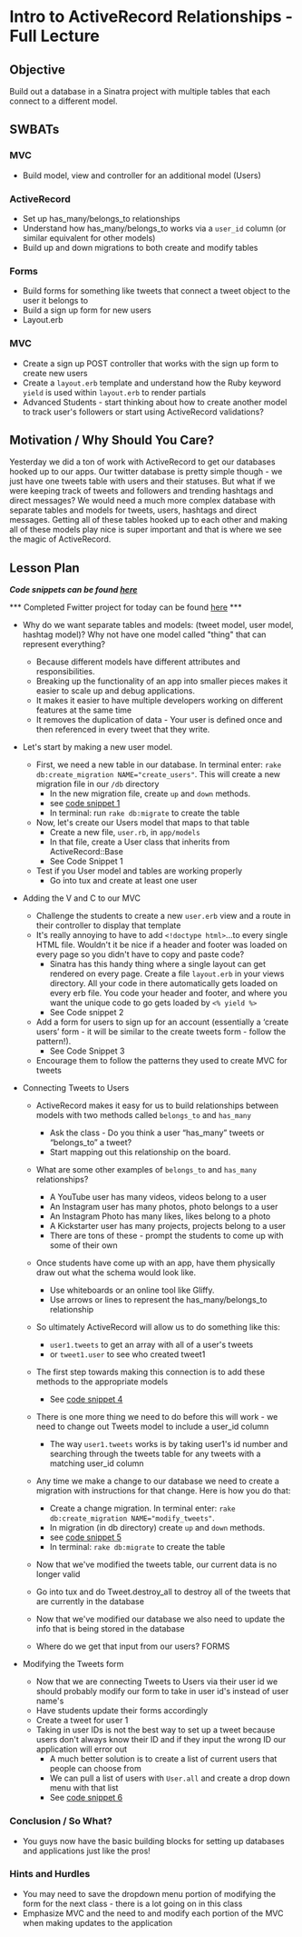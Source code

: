 # Intro to ActiveRecord Relationships - Full Lecture

## Objective

Build out a database in a Sinatra project with multiple tables that each connect to a different model.

## SWBATs

### MVC

+ Build model, view and controller for an additional model (Users)

### ActiveRecord

+ Set up has_many/belongs_to relationships
+ Understand how has_many/belongs_to works via a `user_id` column (or similar equivalent for other models)
+ Build up and down migrations to both create and modify tables

### Forms

+ Build forms for something like tweets that connect a tweet object to the user it belongs to
+ Build a sign up form for new users
+ Layout.erb

### MVC

+ Create a sign up POST controller that works with the sign up form to create new users
+ Create a `layout.erb` template and understand how the Ruby keyword `yield` is used within `layout.erb` to render partials
+ Advanced Students - start thinking about how to create another model to track user's followers or start using ActiveRecord validations?

## Motivation / Why Should You Care?

Yesterday we did a ton of work with ActiveRecord to get our databases hooked up to our apps. Our twitter database is pretty simple though - we just have one tweets table with users and their statuses. But what if we were keeping track of tweets and followers and trending hashtags and direct messages? We would need a much more complex database with separate tables and models for tweets, users, hashtags and direct messages. Getting all of these tables hooked up to each other and making all of these models play nice is super important and that is where we see the magic of ActiveRecord.

## Lesson Plan

***Code snippets can be found [here](./code-snippets.md)***

*** Completed Fwitter project for today can be found [here](https://github.com/learn-co-curriculum/hs-advanced-software-engineering-fwitter-project/tree/day04-activerecord-relationships) ***

+ Why do we want separate tables and models: (tweet model, user model, hashtag model)? Why not have one model called "thing" that can represent everything? 
  * Because different models have different attributes and responsibilities.
  * Breaking up the functionality of an app into smaller pieces makes it easier to scale up and debug applications.
  * It makes it easier to have multiple developers working on different features at the same time
  * It removes the duplication of data - Your user is defined once and then referenced in every tweet that they write.

+ Let's start by making a new user model. 
  * First, we need a new table in our database. In terminal enter: `rake db:create_migration NAME="create_users"`. This will create a new migration file in our `/db` directory
    * In the new migration file, create `up` and `down` methods.
    * see [code snippet 1](./code-snippets.md)
    * In terminal: run `rake db:migrate` to create the table
  * Now, let's create our Users model that maps to that table
    * Create a new file, `user.rb`,  in `app/models`
    * In that file, create a User class that inherits from ActiveRecord::Base
    * See Code Snippet 1
  * Test if you User model and tables are working properly
    * Go into tux and create at least one user
+ Adding the V and C to our MVC
  * Challenge the students to create a new `user.erb` view and a route in their controller to display that template
  * It's really annoying to have to add `<!doctype html>`...to every single HTML file. Wouldn't it be nice if a header and footer was loaded on every page so you didn't have to copy and paste code?
    * Sinatra has this handy thing where a single layout can get rendered on every page. Create a file `layout.erb` in your views directory. All your code in there automatically gets loaded on every erb file. You code your header and footer, and where you want the unique code to go gets loaded by `<% yield %>`
    * See Code snippet 2 
  * Add a form for users to sign up for an account (essentially a ‘create users’ form - it will be similar to the create tweets form - follow the pattern!).
    * See Code Snippet 3
  * Encourage them to follow the patterns they used to create MVC for tweets
+ Connecting Tweets to Users
  * ActiveRecord makes it easy for us to build relationships between models with two methods called `belongs_to` and `has_many`
    * Ask the class - Do you think a user “has_many” tweets or “belongs_to” a tweet?
    * Start mapping out this relationship on the board.
  * What are some other examples of `belongs_to` and `has_many` relationships? 
    * A YouTube user has many videos, videos belong to a user
    * An Instagram user has many photos, photo belongs to a user
    * An Instagram Photo has many likes, likes belong to a photo
    * A Kickstarter user has many projects, projects belong to a user
    * There are tons of these - prompt the students to come up with some of their own
  * Once students have come up with an app, have them physically draw out what the schema would look like. 
    * Use whiteboards or an online tool like Gliffy. 
    * Use arrows or lines to represent the has_many/belongs_to relationship

  * So ultimately ActiveRecord will allow us to do something like this:
    * `user1.tweets` to get an array with all of a user's tweets
    * or `tweet1.user` to see who created tweet1
  * The first step towards making this connection is to add these methods to the appropriate models
    * See [code snippet 4](./code-snippets.md)
  * There is one more thing we need to do before this will work - we need to change out Tweets model to include a user_id column
    * The way `user1.tweets` works is by taking user1's id number and searching through the tweets table for any tweets with a matching user_id column
  * Any time we make a change to our database we need to create a migration with instructions for that change. Here is how you do that:
    * Create a change migration. In terminal enter: `rake db:create_migration NAME="modify_tweets"`.
    * In migration (in db directory) create `up` and `down` methods.
    * see [code snippet 5](./code-snippets.md)
    * In terminal: `rake db:migrate` to create the table
  * Now that we've modified the tweets table, our current data is no longer valid
  * Go into tux and do Tweet.destroy_all to destroy all of the tweets that are currently in the database
  * Now that we've modified our database we also need to update the info that is being stored in the database
  * Where do we get that input from our users? FORMS
+ Modifying the Tweets form
  * Now that we are connecting Tweets to Users via their user id we should probably modify our form to take in user id's instead of user name's
  * Have students update their forms accordingly
  * Create a tweet for user 1
  * Taking in user IDs is not the best way to set up a tweet because users don't always know their ID and if they input the wrong ID our application will error out
    * A much better solution is to create a list of current users that people can choose from
    * We can pull a list of users with `User.all` and create a drop down menu with that list
    * See [code snippet 6](code-snippets.md)

### Conclusion / So What?
* You guys now have the basic building blocks for setting up databases and applications just like the pros!


### Hints and Hurdles
* You may need to save the dropdown menu portion of modifying the form for the next class - there is a lot going on in this class
* Emphasize MVC and the need to and modify each portion of the MVC when making updates to the application